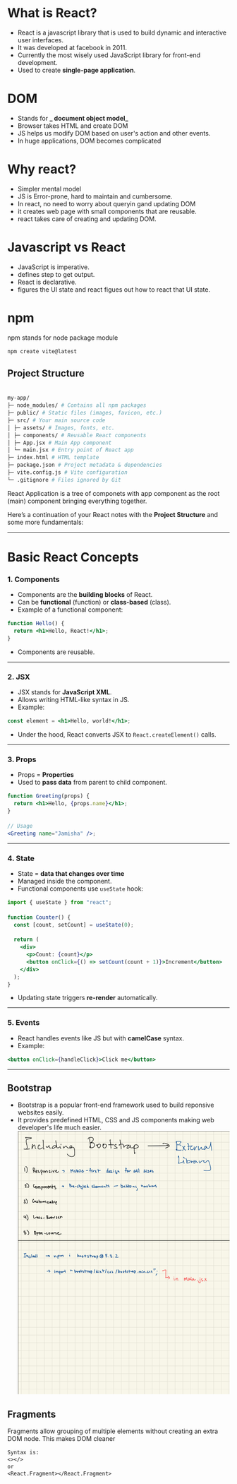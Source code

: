 # What is React?

- React is a javascript library that is used to build dynamic and interactive user interfaces.
- It was developed at facebook in 2011.
- Currently the most wisely used JavaScript library for front-end development.
- Used to create **single-page application**.

# DOM

- Stands for **_ document object model_**
- Browser takes HTML and create DOM
- JS helps us modify DOM based on user's action and other events.
- In huge applications, DOM becomes complicated

# Why react?

- Simpler mental model
- JS is Error-prone, hard to maintain and cumbersome.
- In react, no need to worry about queryin gand updating DOM
- it creates web page with small components that are reusable.
- react takes care of creating and updating DOM.

# Javascript vs React

- JavaScript is imperative.
- defines step to get output.
- React is declarative.
- figures the UI state and react figues out how to react that UI state.

# npm

npm stands for node package module

```bash
npm create vite@latest
```

## Project Structure

```bash

my-app/
├─ node_modules/ # Contains all npm packages
├─ public/ # Static files (images, favicon, etc.)
├─ src/ # Your main source code
│ ├─ assets/ # Images, fonts, etc.
│ ├─ components/ # Reusable React components
│ ├─ App.jsx # Main App component
│ └─ main.jsx # Entry point of React app
├─ index.html # HTML template
├─ package.json # Project metadata & dependencies
├─ vite.config.js # Vite configuration
└─ .gitignore # Files ignored by Git
```

React Application is a tree of componets with app component as the root (main) component bringing everything together.

Here’s a continuation of your React notes with the **Project Structure** and some more fundamentals:

---

# Basic React Concepts

### 1. Components

- Components are the **building blocks** of React.
- Can be **functional** (function) or **class-based** (class).
- Example of a functional component:

```jsx
function Hello() {
  return <h1>Hello, React!</h1>;
}
```

- Components are reusable.

---

### 2. JSX

- JSX stands for **JavaScript XML**.
- Allows writing HTML-like syntax in JS.
- Example:

```jsx
const element = <h1>Hello, world!</h1>;
```

- Under the hood, React converts JSX to `React.createElement()` calls.

---

### 3. Props

- Props = **Properties**
- Used to **pass data** from parent to child component.

```jsx
function Greeting(props) {
  return <h1>Hello, {props.name}</h1>;
}

// Usage
<Greeting name="Jamisha" />;
```

---

### 4. State

- State = **data that changes over time**
- Managed inside the component.
- Functional components use `useState` hook:

```jsx
import { useState } from "react";

function Counter() {
  const [count, setCount] = useState(0);

  return (
    <div>
      <p>Count: {count}</p>
      <button onClick={() => setCount(count + 1)}>Increment</button>
    </div>
  );
}
```

- Updating state triggers **re-render** automatically.

---

### 5. Events

- React handles events like JS but with **camelCase** syntax.
- Example:

```jsx
<button onClick={handleClick}>Click me</button>
```

---

## Bootstrap

- Bootstrap is a popular front-end framework used to build reponsive websites easily.
- It provides predefined HTML, CSS and JS components making web developer's life much easier.
  ![My Image](images/bootstrap.jpeg)

## Fragments

Fragments allow grouping of multiple elements without creating an extra DOM node. This makes DOM cleaner

```
Syntax is:
<></>
or
<React.Fragment></React.Fragment>
```
